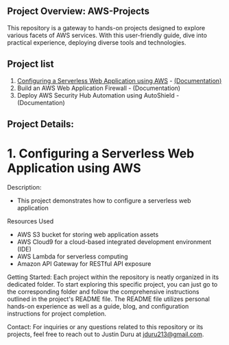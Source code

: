 ## Project Overview: AWS-Projects
This repository is a gateway to hands-on projects designed to explore various facets of AWS services. With this user-friendly guide, dive into practical experience, deploying diverse tools and technologies.

## Project list 
 1. [Configuring a Serverless Web Application using AWS](https://github.com/jduru213/AWS-Projects/tree/main/01_Configure_Serverless_Web_Application) - [(Documentation)](https://github.com/jduru213/AWS-Projects/blob/8973e1ad60da855283d42ef6aabe5d7c38fa1787/01_Configure_Serverless_Web_Application/Documentation.md)
 2. Build an AWS Web Application Firewall - (Documentation)
 3. Deploy AWS Security Hub Automation using AutoShield - (Documentation)


## Project Details:
# 1. Configuring a Serverless Web Application using AWS 
Description:
- This project demonstrates how to configure a serverless web application

 Resources Used  
- AWS S3 bucket for storing web application assets
- AWS Cloud9 for a cloud-based integrated development environment (IDE)
- AWS Lambda for serverless computing
- Amazon API Gateway for RESTful API exposure

Getting Started:
Each project within the repository is neatly organized in its dedicated folder. To start exploring this specific project, you can just go to the corresponding folder and follow the comprehensive instructions outlined in the project's README file. The README file utilizes personal hands-on experience as well as a guide, blog, and configuration instructions for project completion.

Contact:
For inquiries or any questions related to this repository or its projects, feel free to reach out to Justin Duru at jduru213@gmail.com.


